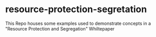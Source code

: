 # resource-protection-segretation
This Repo houses some examples used to demonstrate concepts in a "Resource Protection and Segregation" Whiltepaper
